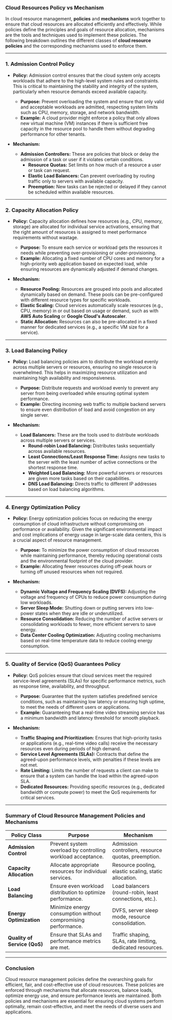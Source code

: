 ### **Cloud Resources Policy vs Mechanism**

In cloud resource management, **policies** and **mechanisms** work together to ensure that cloud resources are allocated efficiently and effectively. While policies define the principles and goals of resource allocation, mechanisms are the tools and techniques used to implement these policies. The following breakdown outlines the different classes of **cloud resource policies** and the corresponding mechanisms used to enforce them.

---

### **1. Admission Control Policy**
- **Policy:** Admission control ensures that the cloud system only accepts workloads that adhere to the high-level system rules and constraints. This is critical to maintaining the stability and integrity of the system, particularly when resource demands exceed available capacity.
  - **Purpose:** Prevent overloading the system and ensure that only valid and acceptable workloads are admitted, respecting system limits such as CPU, memory, storage, and network bandwidth.
  - **Example:** A cloud provider might enforce a policy that only allows new virtual machine (VM) instances if there is sufficient free capacity in the resource pool to handle them without degrading performance for other tenants.

- **Mechanism:** 
  - **Admission Controllers:** These are policies that block or delay the admission of a task or user if it violates certain conditions.
    - **Resource Quotas:** Set limits on how much of a resource a user or task can request.
    - **Elastic Load Balancers:** Can prevent overloading by routing traffic only to servers with available capacity.
    - **Preemption:** New tasks can be rejected or delayed if they cannot be scheduled within available resources.

---

### **2. Capacity Allocation Policy**
- **Policy:** Capacity allocation defines how resources (e.g., CPU, memory, storage) are allocated for individual service activations, ensuring that the right amount of resources is assigned to meet performance requirements without wastage.
  - **Purpose:** To ensure each service or workload gets the resources it needs while preventing over-provisioning or under-provisioning.
  - **Example:** Allocating a fixed number of CPU cores and memory for a high-priority web application based on expected load, while ensuring resources are dynamically adjusted if demand changes.

- **Mechanism:**
  - **Resource Pooling:** Resources are grouped into pools and allocated dynamically based on demand. These pools can be pre-configured with different resource types for specific workloads.
  - **Elastic Scaling:** Cloud services automatically scale resources (e.g., CPU, memory) in or out based on usage or demand, such as with **AWS Auto Scaling** or **Google Cloud's Autoscaler**.
  - **Static Allocation:** Resources can also be pre-allocated in a fixed manner for dedicated services (e.g., a specific VM size for a service).

---

### **3. Load Balancing Policy**
- **Policy:** Load balancing policies aim to distribute the workload evenly across multiple servers or resources, ensuring no single resource is overwhelmed. This helps in maximizing resource utilization and maintaining high availability and responsiveness.
  - **Purpose:** Distribute requests and workload evenly to prevent any server from being overloaded while ensuring optimal system performance.
  - **Example:** Directing incoming web traffic to multiple backend servers to ensure even distribution of load and avoid congestion on any single server.

- **Mechanism:**
  - **Load Balancers:** These are the tools used to distribute workloads across multiple servers or services.
    - **Round-robin Load Balancing:** Distributes tasks sequentially across available resources.
    - **Least Connections/Least Response Time:** Assigns new tasks to the server with the least number of active connections or the shortest response time.
    - **Weighted Load Balancing:** More powerful servers or resources are given more tasks based on their capabilities.
    - **DNS Load Balancing:** Directs traffic to different IP addresses based on load balancing algorithms.

---

### **4. Energy Optimization Policy**
- **Policy:** Energy optimization policies focus on reducing the energy consumption of cloud infrastructure without compromising on performance or availability. Given the significant environmental impact and cost implications of energy usage in large-scale data centers, this is a crucial aspect of resource management.
  - **Purpose:** To minimize the power consumption of cloud resources while maintaining performance, thereby reducing operational costs and the environmental footprint of the cloud provider.
  - **Example:** Allocating fewer resources during off-peak hours or turning off unused resources when not required.

- **Mechanism:**
  - **Dynamic Voltage and Frequency Scaling (DVFS):** Adjusting the voltage and frequency of CPUs to reduce power consumption during low workloads.
  - **Server Sleep Mode:** Shutting down or putting servers into low-power states when they are idle or underutilized.
  - **Resource Consolidation:** Reducing the number of active servers or consolidating workloads to fewer, more efficient servers to save energy.
  - **Data Center Cooling Optimization:** Adjusting cooling mechanisms based on real-time temperature data to reduce cooling energy consumption.

---

### **5. Quality of Service (QoS) Guarantees Policy**
- **Policy:** QoS policies ensure that cloud services meet the required service-level agreements (SLAs) for specific performance metrics, such as response time, availability, and throughput.
  - **Purpose:** Guarantee that the system satisfies predefined service conditions, such as maintaining low latency or ensuring high uptime, to meet the needs of different users or applications.
  - **Example:** Guaranteeing that a real-time video streaming service has a minimum bandwidth and latency threshold for smooth playback.

- **Mechanism:**
  - **Traffic Shaping and Prioritization:** Ensures that high-priority tasks or applications (e.g., real-time video calls) receive the necessary resources even during periods of high demand.
  - **Service Level Agreements (SLAs):** Contracts that define the agreed-upon performance levels, with penalties if these levels are not met.
  - **Rate Limiting:** Limits the number of requests a client can make to ensure that a system can handle the load within the agreed-upon SLA.
  - **Dedicated Resources:** Providing specific resources (e.g., dedicated bandwidth or compute power) to meet the QoS requirements for critical services.

---

### **Summary of Cloud Resource Management Policies and Mechanisms**

| **Policy Class**            | **Purpose**                                                   | **Mechanism**                                           |
|-----------------------------|---------------------------------------------------------------|---------------------------------------------------------|
| **Admission Control**        | Prevent system overload by controlling workload acceptance.   | Admission controllers, resource quotas, preemption.     |
| **Capacity Allocation**      | Allocate appropriate resources for individual services.       | Resource pooling, elastic scaling, static allocation.   |
| **Load Balancing**           | Ensure even workload distribution to optimize performance.    | Load balancers (round-robin, least connections, etc.).  |
| **Energy Optimization**      | Minimize energy consumption without compromising performance. | DVFS, server sleep mode, resource consolidation.        |
| **Quality of Service (QoS)** | Ensure that SLAs and performance metrics are met.             | Traffic shaping, SLAs, rate limiting, dedicated resources. |

---

### **Conclusion**

Cloud resource management policies define the overarching goals for efficient, fair, and cost-effective use of cloud resources. These policies are enforced through mechanisms that allocate resources, balance loads, optimize energy use, and ensure performance levels are maintained. Both policies and mechanisms are essential for ensuring cloud systems perform optimally, remain cost-effective, and meet the needs of diverse users and applications.
